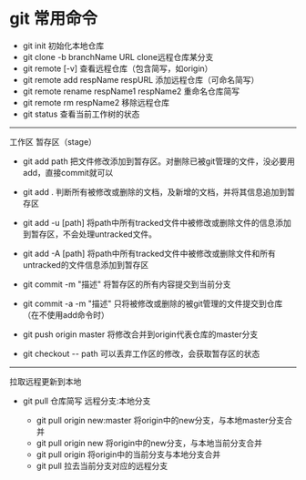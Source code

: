 # git 常用命令
- git init   初始化本地仓库
- git clone -b branchName URL   clone远程仓库某分支
- git remote [-v] 查看远程仓库（包含简写，如origin）
- git remote add respName respURL  添加远程仓库（可命名简写）
- git remote rename respName1 respName2  重命名仓库简写
- git remote rm respName2  移除远程仓库
- git status  查看当前工作树的状态
------

工作区  暂存区（stage） 
- git add path 把文件修改添加到暂存区。对删除已被git管理的文件，没必要用add，直接commit就可以
- git add . 判断所有被修改或删除的文档，及新增的文档，并将其信息追加到暂存区
- git add -u [path] 将path中所有tracked文件中被修改或删除文件的信息添加到暂存区，不会处理untracked文件。
- git add -A [path] 将path中所有tracked文件中被修改或删除文件和所有untracked的文件信息添加到暂存区
- git commit -m "描述"  将暂存区的所有内容提交到当前分支
- git commit -a -m "描述"  只将被修改或删除的被git管理的文件提交到仓库（在不使用add命令时）
- git push origin master  将修改合并到origin代表仓库的master分支

- git checkout -- path   可以丢弃工作区的修改，会获取暂存区的状态

------
拉取远程更新到本地
- git pull 仓库简写  远程分支:本地分支

	- git pull origin new:master  将origin中的new分支，与本地master分支合并
	- git pull origin new         将origin中的new分支，与本地当前分支合并
	- git pull origin             将origin中的当前分支与本地分支合并
	- git pull                    拉去当前分支对应的远程分支
